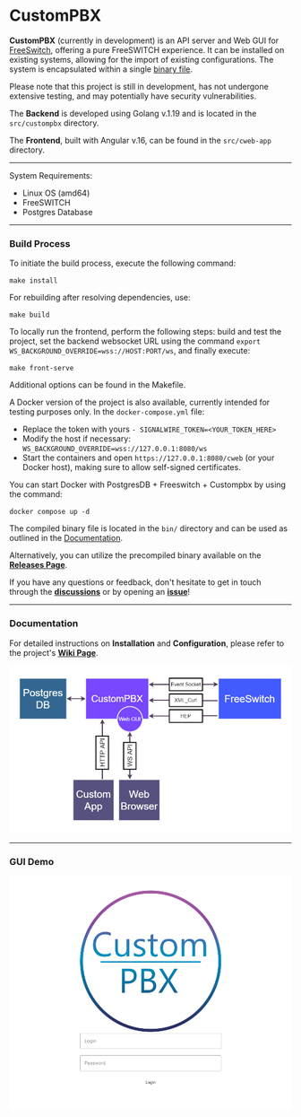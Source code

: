 # CustomPBX

**CustomPBX** (currently in development) is an API server and Web GUI for [FreeSwitch](https://github.com/signalwire/freeswitch), offering a pure FreeSWITCH experience. It can be installed on existing systems, allowing for the import of existing configurations. The system is encapsulated within a single [binary file](https://github.com/custompbx/custompbx/releases).

Please note that this project is still in development, has not undergone extensive testing, and may potentially have security vulnerabilities.

The **Backend** is developed using Golang v.1.19 and is located in the ``src/custompbx`` directory.

The **Frontend**, built with Angular v.16, can be found in the ``src/cweb-app`` directory.

---
System Requirements:
* Linux OS (amd64)
* FreeSWITCH
* Postgres Database
---
### Build Process
To initiate the build process, execute the following command:
```
make install
```
For rebuilding after resolving dependencies, use:
```
make build
``` 
To locally run the frontend, perform the following steps: build and test the project, set the backend websocket URL using the command ``export WS_BACKGROUND_OVERRIDE=wss://HOST:PORT/ws``, and finally execute:
```
make front-serve
```  
Additional options can be found in the Makefile.

A Docker version of the project is also available, currently intended for testing purposes only.
In the ``docker-compose.yml`` file:
- Replace the token with yours ``- SIGNALWIRE_TOKEN=<YOUR_TOKEN_HERE>``
- Modify the host if necessary: ``WS_BACKGROUND_OVERRIDE=wss://127.0.0.1:8080/ws``
- Start the containers and open ``https://127.0.0.1:8080/cweb`` (or your Docker host), making sure to allow self-signed certificates.

You can start Docker with PostgresDB + Freeswitch + Custompbx by using the command:
```
docker compose up -d
```

The compiled binary file is located in the ``bin/`` directory and can be used as outlined in the [Documentation](https://github.com/custompbx/custompbx/wiki).

Alternatively, you can utilize the precompiled binary available on the **[Releases Page](https://github.com/custompbx/custompbx/releases)**.

If you have any questions or feedback, don't hesitate to get in touch through the **[discussions](https://github.com/custompbx/custompbx/discussions)** or by opening an **[issue](https://github.com/custompbx/custompbx/issues)**!

---
### Documentation
For detailed instructions on **Installation** and **Configuration**, please refer to the project's **[Wiki Page](https://github.com/custompbx/custompbx/wiki)**.

![system diagram](https://github.com/custompbx/doc/raw/master/img/Diagram1.png)

---
### GUI Demo
![demo](https://github.com/custompbx/doc/blob/master/img/demo_anim.gif?raw=true)